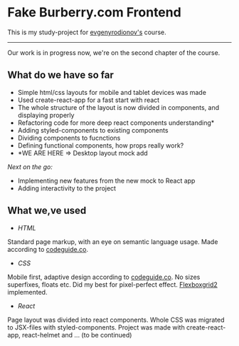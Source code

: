 # Fake Burberry.com Frontend

This is my study-project for [evgenyrodionov's](https://github.com/evgenyrodionov) course.

***

Our work is in progress now, we're on the second chapter of the course.

## What do we have so far

- Simple html/css layouts for mobile and tablet devices was made
- Used create-react-app for a fast start with react
- The whole structure of the layout is now divided in components, and displaying properly
- Refactoring code for more deep react components understanding*
- Adding styled-components to existing components
- Dividing components to fucnctions
- Defining functional components, how props really work?
- *WE ARE HERE => Desktop layout mock add

_Next on the go:_

- Implementing new features from the new mock to React app
- Adding interactivity to the project

## What we,ve used

- _HTML_

Standard page markup, with an eye on semantic language usage. Made according to [codeguide.co](http://codeguide.co/).

- _CSS_

Mobile first, adaptive design according to [codeguide.co](http://codeguide.co/). No sizes superfixes, floats etc. Did my best for pixel-perfect effect. [Flexboxgrid2](https://github.com/evgenyrodionov/flexboxgrid2) implemented.

- _React_ 

Page layout was divided into react components. Whole CSS was migrated to JSX-files with styled-components. Project was made with create-react-app, react-helmet and ... (to be continued)


